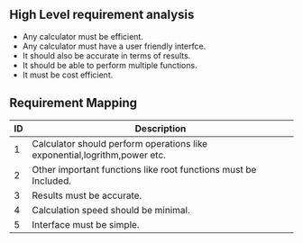 ## High Level requirement analysis
* Any calculator must be efficient.
* Any calculator must have a user friendly interfce.
* It should also be accurate in terms of results.
* It should be able to perform multiple functions.
* It must be cost efficient.
##  Requirement Mapping
|ID  | Description|
|------------- | -------------|
|1| Calculator should perform operations like exponential,logrithm,power etc.|
|2| Other important functions like root functions must be Included.|
|3| Results must be accurate.|
|4| Calculation speed should be minimal.|
|5| Interface must be simple.|
